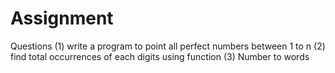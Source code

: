 # Assignment
Questions
 (1) write a program to point all perfect numbers between 1 to n
 (2) find total occurrences of each digits using function
 (3) Number to words
